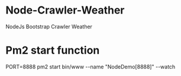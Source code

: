 # Node-Crawler-Weather

NodeJs Bootstrap Crawler Weather 

# Pm2 start function 

PORT=8888 pm2 start bin/www --name "NodeDemo[8888]" --watch
